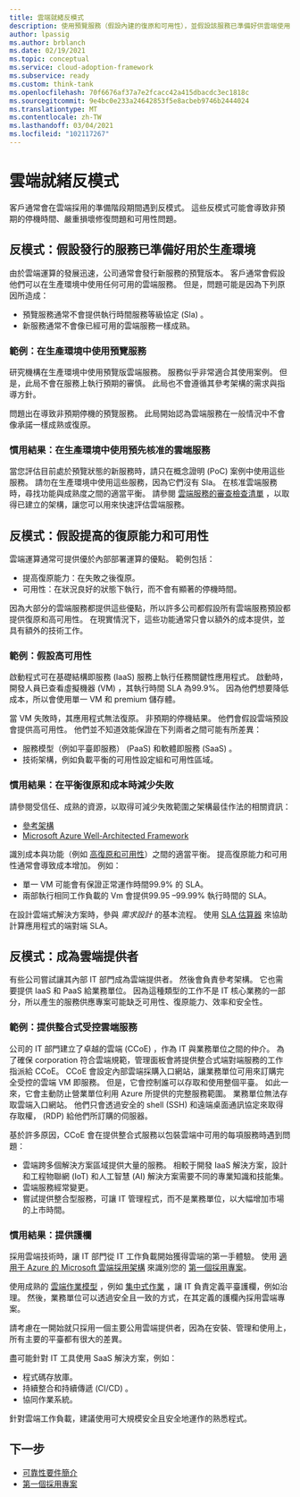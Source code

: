 ```yaml
---
title: 雲端就緒反模式
description: 使用預覽服務（假設內建的復原和可用性），並假設該服務已準備好供雲端使用，以避免雲端採用的就緒反模式，例如使用預覽服務。
author: lpassig
ms.author: brblanch
ms.date: 02/19/2021
ms.topic: conceptual
ms.service: cloud-adoption-framework
ms.subservice: ready
ms.custom: think-tank
ms.openlocfilehash: 70f6676af37a7e2fcacc42a415dbacdc3ec1818c
ms.sourcegitcommit: 9e4bc0e233a24642853f5e8acbeb9746b2444024
ms.translationtype: MT
ms.contentlocale: zh-TW
ms.lasthandoff: 03/04/2021
ms.locfileid: "102117267"
---
```

# <a name="cloud-readiness-antipatterns"></a>雲端就緒反模式

客戶通常會在雲端採用的準備階段期間遇到反模式。 這些反模式可能會導致非預期的停機時間、嚴重損壞修復問題和可用性問題。

## <a name="antipattern-assume-released-services-are-ready-for-production"></a>反模式：假設發行的服務已準備好用於生產環境

由於雲端運算的發展迅速，公司通常會發行新服務的預覽版本。 客戶通常會假設他們可以在生產環境中使用任何可用的雲端服務。 但是，問題可能是因為下列原因所造成：

- 預覽服務通常不會提供執行時間服務等級協定 (Sla) 。
- 新服務通常不會像已經可用的雲端服務一樣成熟。

### <a name="example-use-a-preview-service-in-production"></a>範例：在生產環境中使用預覽服務

研究機構在生產環境中使用預覽版雲端服務。 服務似乎非常適合其使用案例。 但是，此局不會在服務上執行預期的審慎。 此局也不會遵循其參考架構的需求與指導方針。

問題出在導致非預期停機的預覽服務。 此局開始認為雲端服務在一般情況中不會像承諾一樣成熟或復原。

### <a name="preferred-outcome-use-pre-approved-cloud-services-in-production"></a>慣用結果：在生產環境中使用預先核准的雲端服務

當您評估目前處於預覽狀態的新服務時，請只在概念證明 (PoC) 案例中使用這些服務。 請勿在生產環境中使用這些服務，因為它們沒有 Sla。 在核准雲端服務時，尋找功能與成熟度之間的適當平衡。 請參閱 [雲端服務的審查檢查清單](https://www.microsoft.com/trust-center/compliance/due-diligence-checklist) ，以取得已建立的架構，讓您可以用來快速評估雲端服務。

## <a name="antipattern-assume-increased-resiliency-and-availability"></a>反模式：假設提高的復原能力和可用性

雲端運算通常可提供優於內部部署運算的優點。 範例包括：

- 提高復原能力：在失敗之後復原。
- 可用性：在狀況良好的狀態下執行，而不會有顯著的停機時間。

因為大部分的雲端服務都提供這些優點，所以許多公司都假設所有雲端服務預設都提供復原和高可用性。 在現實情況下，這些功能通常只會以額外的成本提供，並具有額外的技術工作。

### <a name="example-assume-high-availability"></a>範例：假設高可用性

啟動程式可在基礎結構即服務 (IaaS) 服務上執行任務關鍵性應用程式。 啟動時，開發人員已查看虛擬機器 (VM) ，其執行時間 SLA 為99.9%。 因為他們想要降低成本，所以會使用單一 VM 和 premium 儲存體。

當 VM 失敗時，其應用程式無法復原。 非預期的停機結果。 他們會假設雲端預設會提供高可用性。 他們並不知道效能保證在下列兩者之間可能有所差異：

- 服務模型（例如平臺即服務） (PaaS) 和軟體即服務 (SaaS) 。
- 技術架構，例如負載平衡的可用性設定組和可用性區域。

### <a name="preferred-outcome-reduce-failures-while-balancing-resiliency-and-costs"></a>慣用結果：在平衡復原和成本時減少失敗

請參閱受信任、成熟的資源，以取得可減少失敗範圍之架構最佳作法的相關資訊：

- [參考架構](/azure/architecture/reference-architectures)
- [Microsoft Azure Well-Architected Framework](/azure/architecture/framework/)

識別成本與功能（例如 [高復原和可用性](/azure/architecture/framework/resiliency/overview)）之間的適當平衡。 提高復原能力和可用性通常會導致成本增加。 例如：

- 單一 VM 可能會有保證正常運作時間99.9% 的 SLA。
- 兩部執行相同工作負載的 Vm 會提供99.95 –99.99% 執行時間的 SLA。

在設計雲端式解決方案時，參與 *需求設計* 的基本流程。 使用 [SLA 估算器](https://github.com/mspnp/samples/tree/master/Reliability/SLAEstimator) 來協助計算應用程式的端對端 SLA。

## <a name="antipattern-become-a-cloud-provider"></a>反模式：成為雲端提供者

有些公司嘗試讓其內部 IT 部門成為雲端提供者。 然後會負責參考架構。 它也需要提供 IaaS 和 PaaS 給業務單位。 因為這種類型的工作不是 IT 核心業務的一部分，所以產生的服務供應專案可能缺乏可用性、復原能力、效率和安全性。

### <a name="example-provide-monolithic-managed-cloud-services"></a>範例：提供整合式受控雲端服務

公司的 IT 部門建立了卓越的雲端 (CCoE) ，作為 IT 與業務單位之間的仲介。 為了確保 corporation 符合雲端規範，管理面板會將提供整合式端對端服務的工作指派給 CCoE。 CCoE 會設定內部雲端採購入口網站，讓業務單位可用來訂購完全受控的雲端 VM 即服務。 但是，它會控制誰可以存取和使用整個平臺。 如此一來，它會主動防止營業單位利用 Azure 所提供的完整服務範圍。 業務單位無法存取雲端入口網站。 他們只會透過安全的 shell (SSH) 和遠端桌面通訊協定來取得存取權， (RDP) 給他們所訂購的伺服器。

基於許多原因，CCoE 會在提供整合式服務以包裝雲端中可用的每項服務時遇到問題：

- 雲端跨多個解決方案區域提供大量的服務。 相較于開發 IaaS 解決方案，設計和工程物聯網 (IoT) 和人工智慧 (AI) 解決方案需要不同的專業知識和技能集。
- 雲端服務經常變更。
- 嘗試提供整合型服務，可讓 IT 管理程式，而不是業務單位，以大幅增加市場的上市時間。

### <a name="preferred-outcome-provide-guardrails"></a>慣用結果：提供護欄

採用雲端技術時，讓 IT 部門從 IT 工作負載開始獲得雲端的第一手體驗。 使用 [適用于 Azure 的 Microsoft 雲端採用架構](/azure/cloud-adoption-framework) 來識別您的 [第一個採用專案](../strategy/first-adoption-project.md)。

使用成熟的 [雲端作業模型](../operating-model/compare.md) ，例如 [集中式作業](../operating-model/compare.md#centralized-operations) ，讓 IT 負責定義平臺護欄，例如治理。 然後，業務單位可以透過安全且一致的方式，在其定義的護欄內採用雲端專案。

請考慮在一開始就只採用一個主要公用雲端提供者，因為在安裝、管理和使用上，所有主要的平臺都有很大的差異。

盡可能針對 IT 工具使用 SaaS 解決方案，例如：

- 程式碼存放庫。
- 持續整合和持續傳遞 (CI/CD) 。
- 協同作業系統。

針對雲端工作負載，建議使用可大規模安全且安全地運作的熟悉程式。

## <a name="next-steps"></a>下一步

- [可靠性要件簡介](/azure/architecture/framework/resiliency/overview)
- [第一個採用專案](../strategy/first-adoption-project.md)